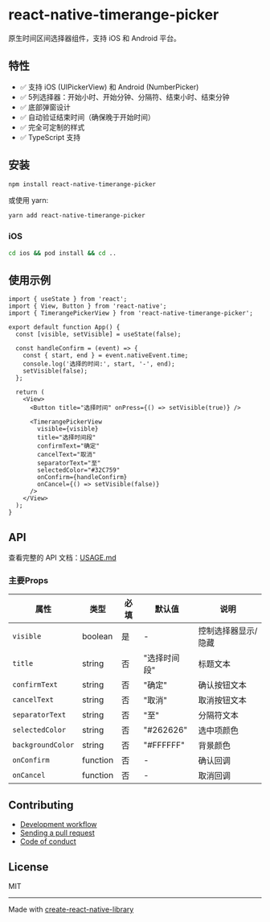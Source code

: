 # react-native-timerange-picker

原生时间区间选择器组件，支持 iOS 和 Android 平台。

## 特性

- ✅ 支持 iOS (UIPickerView) 和 Android (NumberPicker)
- ✅ 5列选择器：开始小时、开始分钟、分隔符、结束小时、结束分钟
- ✅ 底部弹窗设计
- ✅ 自动验证结束时间（确保晚于开始时间）
- ✅ 完全可定制的样式
- ✅ TypeScript 支持

## 安装

```sh
npm install react-native-timerange-picker
```

或使用 yarn:

```sh
yarn add react-native-timerange-picker
```

### iOS
```sh
cd ios && pod install && cd ..
```

## 使用示例

```tsx
import { useState } from 'react';
import { View, Button } from 'react-native';
import { TimerangePickerView } from 'react-native-timerange-picker';

export default function App() {
  const [visible, setVisible] = useState(false);

  const handleConfirm = (event) => {
    const { start, end } = event.nativeEvent.time;
    console.log('选择的时间:', start, '-', end);
    setVisible(false);
  };

  return (
    <View>
      <Button title="选择时间" onPress={() => setVisible(true)} />
      
      <TimerangePickerView
        visible={visible}
        title="选择时间段"
        confirmText="确定"
        cancelText="取消"
        separatorText="至"
        selectedColor="#32C759"
        onConfirm={handleConfirm}
        onCancel={() => setVisible(false)}
      />
    </View>
  );
}
```

## API

查看完整的 API 文档：[USAGE.md](./USAGE.md)

### 主要Props

| 属性 | 类型 | 必填 | 默认值 | 说明 |
|------|------|------|--------|------|
| `visible` | boolean | 是 | - | 控制选择器显示/隐藏 |
| `title` | string | 否 | "选择时间段" | 标题文本 |
| `confirmText` | string | 否 | "确定" | 确认按钮文本 |
| `cancelText` | string | 否 | "取消" | 取消按钮文本 |
| `separatorText` | string | 否 | "至" | 分隔符文本 |
| `selectedColor` | string | 否 | "#262626" | 选中项颜色 |
| `backgroundColor` | string | 否 | "#FFFFFF" | 背景颜色 |
| `onConfirm` | function | 否 | - | 确认回调 |
| `onCancel` | function | 否 | - | 取消回调 |


## Contributing

- [Development workflow](CONTRIBUTING.md#development-workflow)
- [Sending a pull request](CONTRIBUTING.md#sending-a-pull-request)
- [Code of conduct](CODE_OF_CONDUCT.md)

## License

MIT

---

Made with [create-react-native-library](https://github.com/callstack/react-native-builder-bob)
